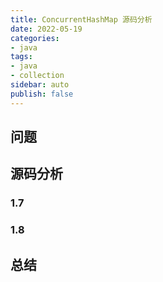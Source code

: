 ```yaml
---
title: ConcurrentHashMap 源码分析
date: 2022-05-19
categories:
- java
tags:
- java
- collection
sidebar: auto
publish: false
---
```


## 问题

## 源码分析

### 1.7

### 1.8

## 总结

